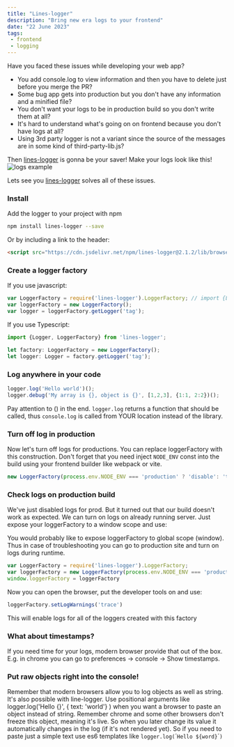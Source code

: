 ```yaml
---
title: "Lines-logger"
description: "Bring new era logs to your frontend"
date: "22 June 2023"
tags: 
 - frontend
 - logging
---
```


Have you faced these issues while developing your web app?
 - You add console.log to view information and then you have to delete just before you merge the PR?
 - Some bug app gets into production but you don't have any information and a minified file?
 - You don't want your logs to be in production build so you don't write them at all?
 - It's hard to understand what's going on on frontend because you don't have logs at all?
 - Using 3rd party logger is not a variant since the source of the messages are in some kind of third-party-lib.js?

Then [lines-logger](https://www.npmjs.com/package/lines-logger) is gonna be your saver! Make your logs look like this!
![logs example](/posts/lines-logger/browser-logging.png)

Lets see you [lines-logger](https://www.npmjs.com/package/lines-logger) solves all of these issues.
### Install 

Add the logger to your project with npm 
```bash
npm install lines-logger --save
```
Or by including a link to the header:
```html
<script src="https://cdn.jsdelivr.net/npm/lines-logger@2.1.2/lib/browser.js"></script>
```
### Create a logger factory
If you use javascript:
```javascript
var LoggerFactory = require('lines-logger').LoggerFactory; // import {LoggerFactory} from 'lines-logger';
var loggerFactory = new LoggerFactory();
var logger = loggerFactory.getLogger('tag');
```
If you use Typescript:
```typescript
import {Logger, LoggerFactory} from 'lines-logger';

let factory: LoggerFactory = new LoggerFactory();
let logger: Logger = factory.getLogger('tag');
```

###  Log anywhere in your code

```javascript
logger.log('Hello world')();
logger.debug('My array is {}, object is {}', [1,2,3], {1:1, 2:2})();
```
Pay attention to () in the end. `logger.log` returns a function that should be called, thus `console.log` is called from YOUR location instead of the library.
### Turn off log in production
Now let's turn off logs for productions. You can replace loggerFactory with this construction. Don't forget that you need inject `NODE_ENV` const into the build using your frontend builder like webpack or vite.
```js
new LoggerFactory(process.env.NODE_ENV === 'production' ? 'disable': 'trace');
```
### Check logs on production build
We've just disabled logs for prod. But it turned out that our build doesn't work as expected. We can turn on logs on already running server. Just expose your loggerFactory to a window scope and use:

You would probably like to expose loggerFactory to global scope (window). Thus in case of troubleshooting you can go to production site and turn on logs during runtime.
```js
var LoggerFactory = require('lines-logger').LoggerFactory;
var loggerFactory = new LoggerFactory(process.env.NODE_ENV === 'production' ? 'disable': 'trace');
window.loggerFactory = loggerFactory
```
Now you can open the browser, put the developer tools on and use:
```js
loggerFactory.setLogWarnings('trace')
```
This will enable logs for all of the loggers created with this factory

### What about timestamps?
If you need time for your logs, modern browser provide that out of the box. E.g. in chrome you can go to preferences -> console -> Show timestamps.

### Put raw objects right into the console!
Remember that modern browsers allow you to log objects as well as string. It's also possible with line-logger. Use positional arguments like logger.log('Hello {}', { text: 'world'} ) when you want a browser to paste an object instead of string. Remember chrome and some other browsers don't freeze this object, meaning it's live. So when you later change its value it automatically changes in the log (if it's not rendered yet). So if you need to paste just a simple text use es6 templates like `logger.log(`&acute;`Hello ${word}`&acute;`)` 
